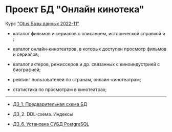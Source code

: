 # Проект БД "Онлайн кинотека"

Курс ["Otus.Базы данных 2022-11"](https://otus.ru/lessons/subd/)

- каталог фильмов и сериалов с описанием, исторической справкой и ;

- каталог онлайн-кинотеатров, в которых доступен просмотр фильмов и сериалов;

- каталог актеров, режиссеров и др. связанных с киноиндустрией с биографией;

- рейтинг пользователей по странам, онлайн-кинотеатрам;

- статистика по просмотрам в кинотеатрах;

---



* [ДЗ_1. Предварительная схема БД](lessons/01)

* ДЗ_2. DDL-схема. Индексы

* [ДЗ_6. Установка СУБД PostgreSQL](lessons/06)


